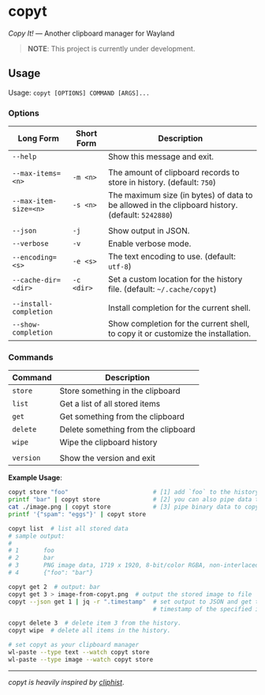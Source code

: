 # copyt

_Copy It!_ — Another clipboard manager for Wayland

> **NOTE**: This project is currently under development.

## Usage

Usage: `copyt [OPTIONS] COMMAND [ARGS]...`

### Options

| Long Form              | Short Form | Description                                                                                      |
| ---------------------- | ---------- | ------------------------------------------------------------------------------------------------ |
| `--help`               |            | Show this message and exit.                                                                      |
|                        |            |                                                                                                  |
| `--max-items=<n>`      | `-m <n>`   | The amount of clipboard records to store in history. (default: `750`)                            |
| `--max-item-size=<n>`  | `-s <n>`   | The maximum size (in bytes) of data to be allowed in the clipboard history. (default: `5242880`) |
|                        |            |                                                                                                  |
| `--json`               | `-j`       | Show output in JSON.                                                                             |
| `--verbose`            | `-v`       | Enable verbose mode.                                                                             |
| `--encoding=<s>`       | `-e <s>`   | The text encoding to use. (default: `utf-8`)                                                     |
| `--cache-dir=<dir>`    | `-c <dir>` | Set a custom location for the history file. (default: `~/.cache/copyt`)                          |
|                        |            |                                                                                                  |
| `--install-completion` |            | Install completion for the current shell.                                                        |
| `--show-completion`    |            | Show completion for the current shell, to copy it or customize the installation.                 |

### Commands

| Command   | Description                         |
| --------- | ----------------------------------- |
| `store`   | Store something in the clipboard    |
| `list`    | Get a list of all stored items      |
| `get`     | Get something from the clipboard    |
| `delete`  | Delete something from the clipboard |
| `wipe`    | Wipe the clipboard history          |
|           |                                     |
| `version` | Show the version and exit           |

**Example Usage**:

```bash
copyt store "foo"                        # [1] add `foo` to the history.
printf "bar" | copyt store               # [2] you can also pipe data to copyt
cat ./image.png | copyt store            # [3] pipe binary data to copyt
printf '{"spam": "eggs"}' | copyt store

copyt list  # list all stored data
# sample output:
#
# 1       foo
# 2       bar
# 3       PNG image data, 1719 x 1920, 8-bit/color RGBA, non-interlaced
# 4       {"foo": "bar"}

copyt get 2  # output: bar
copyt get 3 > image-from-copyt.png  # output the stored image to file
copyt --json get 1 | jq -r ".timestamp"  # set output to JSON and get the
                                         # timestamp of the specified item

copyt delete 3  # delete item 3 from the history.
copyt wipe  # delete all items in the history.

# set copyt as your clipboard manager
wl-paste --type text --watch copyt store
wl-paste --type image --watch copyt store
```

---

_copyt is heavily inspired by [cliphist](https://github.com/sentriz/cliphist)_.
